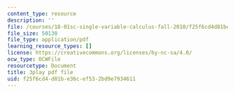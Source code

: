```yaml
---
content_type: resource
description: ''
file: /courses/18-01sc-single-variable-calculus-fall-2010/f25f6cd4d81be36cef532bd9e7934611_PNTnmH6jsRI.pdf
file_size: 50130
file_type: application/pdf
learning_resource_types: []
license: https://creativecommons.org/licenses/by-nc-sa/4.0/
ocw_type: OCWFile
resourcetype: Document
title: 3play pdf file
uid: f25f6cd4-d81b-e36c-ef53-2bd9e7934611
---
```

